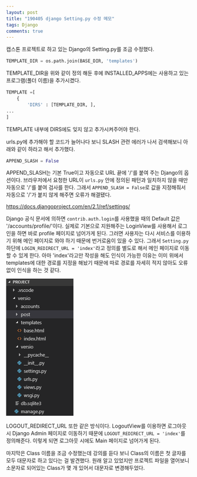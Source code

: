 ```yaml
---
layout: post
title: "190405 django Setting.py 수정 메모"
tags: Django
comments: true
---
```


캡스톤 프로젝트로 하고 있는 Django의 Setting.py를 조금 수정했다.
```python
TEMPLATE_DIR = os.path.join(BASE_DIR, 'templates')
```
TEMPLATE_DIR을 위와 같이 정의 해둔 후에 INSTALLED_APPS에는 사용하고 있는 프로그램(폴더 이름)을 추가시켰다.
```python
TEMPLATE =[
    {
        'DIRS' : [TEMPLATE_DIR, ],
...
]
```
TEMPLATE 내부에 DIRS에도 잊지 않고 추가시켜주어야 한다.

urls.py에 추가해야 할 코드가 늘어나다 보니 SLASH 관련 에러가 나서 검색해보니 아래와 같이 하라고 해서 추가했다.
```python
APPEND_SLASH = False
```
APPEND_SLASH는 기본 True이고 자동으로 URL 끝에 '/'를 붙여 주는 Django의 옵션이다.
브라우저에서 요청한 URL이 `urls.py` 안에 정의된 패턴과 일치하지 않을 때만 자동으로 '/'를 붙여 검사를 한다.
그래서 `APPEND_SLASH = False`로 값을 지정해줘서 자동으로 '/'가 붙지 않게 해주면 오류가 해결됐다.

<https://docs.djangoproject.com/en/2.1/ref/settings/>

Django 공식 문서에 의하면 `contrib.auth.login`를 사용했을 때의 Default 값은 '/accounts/profile/'이다.
실제로 기본으로 지원해주는 LoginView를 사용해서 로그인을 하면 바로 profile 페이지로 넘어가게 된다.
그러면 사용자는 다시 서비스를 이용하기 위해 메인 페이지로 와야 하기 때문에 번거로움이 있을 수 있다.
그래서 `Setting.py` 하단에 `LOGIN_REDIRECT_URL = 'index'`라고 정의를 별도로 해서 메인 페이지로 이동할 수 있게 한다.
아마 'index'라고만 작성을 해도 인식이 가능한 이유는 이미 위에서 templates에 대한 경로를 지정을 해놨기 때문에 따로 경로를 자세히 적지 않아도 오류 없이 인식을 하는 것 같다.

<img src = "/images/190405_settings.png">

LOGOUT_REDIRECT_URL 또한 같은 방식이다.
LogoutView를 이용하면 로그아웃 시 Django Admin 페이지로 이동하기 때문에 `LOGOUT_REDIRECT_URL = 'index'`를 정의해준다.
이렇게 되면 로그아웃 시에도 Main 페이지로 넘어가게 된다.

마지막은 Class 이름을 조금 수정했는데 강의를 듣다 보니 Class의 이름은 첫 글자를 모두 대문자로 하고 있다는 걸 발견했다.
원래 알고 있었지만 프로젝트 파일을 열어보니 소문자로 되어있는 Class가 몇 개 있어서 대문자로 변경해두었다.
